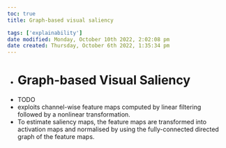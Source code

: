 ```yaml
---
toc: true
title: Graph-based visual saliency

tags: ['explainability']
date modified: Monday, October 10th 2022, 2:02:08 pm
date created: Thursday, October 6th 2022, 1:35:34 pm
---
```


- # Graph-based Visual Saliency
- TODO
- exploits channel-wise feature maps computed by linear filtering followed by a nonlinear transformation.
- To estimate saliency maps, the feature maps are transformed into activation maps and normalised by using the fully-connected directed graph of the feature maps.

